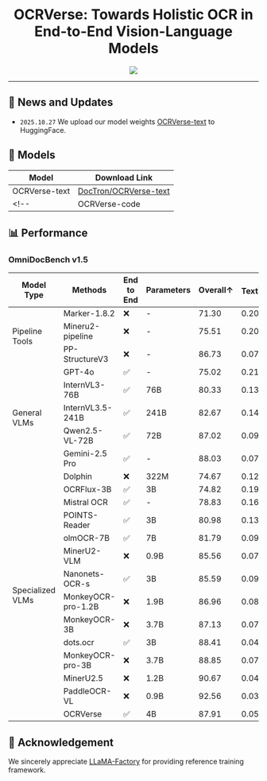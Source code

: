<div align="center">
  <h1>OCRVerse: Towards Holistic OCR in End-to-End  Vision-Language Models</h1>
</div>

<div align="center">
<!-- <a href=''><img src='https://img.shields.io/badge/Arxiv-2507.15509-b31b1b.svg?logo=arXiv'></a>&ensp;
<a href=''><img src='https://img.shields.io/badge/%F0%9F%A4%97%20Hugging%20Face%20-models-blue'></a>&ensp; -->
<a href=https://github.com/tatsu-lab/stanford_alpaca/blob/main/LICENSE><img src='https://img.shields.io/badge/License-Apache_2.0-green.svg'></a>

<!-- Lei Chen, Xuanle Zhao, Zhixiong Zeng†, Jing Huang, Yufeng Zhong, Lin Ma* -->
</div>

<!-- <div align="center">
<strong>Meituan Group</strong>
</div>
<div align="center">
† Project Leader; * Corresponding Author
</div> -->

---

<!-- **Chart-R1** is a vision-language model that enables complex chart reasoning through reinforcement learning fine-tuning. As the **first** to apply R1-Style methods to the chart domain, it employs programmatic data synthesis to generate high-quality step-by-step reasoning data for charts. Chart-R1's two-stage training includes Chart-COT (chain-of-thought supervision) and Chart-RFT (numerically sensitive reinforcement fine-tuning). Experiments show Chart-R1 achieves significant advantages on open-source benchmarks and the ChartRQA dataset, comparable to large-scale models like GPT-4o and Claude-3.5, proving R1-Style effectiveness for chart reasoning.
<div align="center">
<img src="./assets/chart_r1_radar.png"  width="100%">
</div> -->

## 📢 News and Updates
* ```2025.10.27``` We upload our model weights [OCRVerse-text](https://huggingface.co/DocTron/OCRVerse-text) to HuggingFace.
<!-- * ```2025.07.21``` 🔥🔥🔥 We release the technical report of **Chart-R1** at arXiv [link](https://arxiv.org/abs/2507.15509). -->


## 🤗 Models
|  Model   | Download Link  |
|  ----  | ----  |
|  OCRVerse-text |  [DocTron/OCRVerse-text](https://huggingface.co/DocTron/OCRVerse-text)  |
<!-- |  OCRVerse-code  |  [DocTron/OCRVerse-code](https://huggingface.co/DocTron/OCRVerse-code)   | -->

<!-- The ```Chart-COT``` is Qwen2.5-VL-7B-Instruct fine-tuned with supervised learning on the ChartRQA-SFT dataset. The ```Chart-R1``` is Chart-COT further optimized through reinforcement fine-tuning (RFT). -->


## 📊 Performance

### OmniDocBench v1.5

<table>
  <thead>
    <tr>
      <th>Model Type</th>
      <th>Methods</th>
      <th>End to End</th>
      <th>Parameters</th>
      <th>Overall↑</th>
      <th>Text<sup>Edit</sup>↓</th>
      <th>Formula<sup>CDM</sup>↑</th>
      <th>Table<sup>TEDS</sup>↑</th>
      <th>Table<sup>TEDS-S</sup>↑</th>
      <th>Reading Order<sup>Edit</sup>↓</th>
    </tr>
  </thead>
  <tbody>
    <tr>
      <td rowspan="3">Pipeline Tools</td>
      <td>Marker-1.8.2</td>
      <td>❌</td>
      <td>-</td>
      <td>71.30</td>
      <td>0.206</td>
      <td>76.66</td>
      <td>57.88</td>
      <td>71.17</td>
      <td>0.250</td>
    </tr>
    <tr>
      <td>Mineru2-pipeline</td>
      <td>❌</td>
      <td>-</td>
      <td>75.51</td>
      <td>0.209</td>
      <td>76.55</td>
      <td>70.90</td>
      <td>79.11</td>
      <td>0.225</td>
    </tr>
    <tr>
      <td>PP-StructureV3</td>
      <td>❌</td>
      <td>-</td>
      <td>86.73</td>
      <td>0.073</td>
      <td>85.79</td>
      <td>81.68</td>
      <td>89.48</td>
      <td>0.073</td>
    </tr>
    <tr>
      <td rowspan="5">General VLMs</td>
      <td>GPT-4o</td>
      <td>✅</td>
      <td>-</td>
      <td>75.02</td>
      <td>0.217</td>
      <td>79.70</td>
      <td>67.07</td>
      <td>76.09</td>
      <td>0.148</td>
    </tr>
    <tr>
      <td>InternVL3-76B</td>
      <td>✅</td>
      <td>76B</td>
      <td>80.33</td>
      <td>0.131</td>
      <td>83.42</td>
      <td>70.64</td>
      <td>77.74</td>
      <td>0.113</td>
    </tr>
    <tr>
      <td>InternVL3.5-241B</td>
      <td>✅</td>
      <td>241B</td>
      <td>82.67</td>
      <td>0.142</td>
      <td>87.23</td>
      <td>75.00</td>
      <td>81.28</td>
      <td>0.125</td>
    </tr>
    <tr>
      <td>Qwen2.5-VL-72B</td>
      <td>✅</td>
      <td>72B</td>
      <td>87.02</td>
      <td>0.094</td>
      <td>88.27</td>
      <td>82.15</td>
      <td>86.22</td>
      <td>0.102</td>
    </tr>
    <tr>
      <td>Gemini-2.5 Pro</td>
      <td>✅</td>
      <td>-</td>
      <td>88.03</td>
      <td>0.075</td>
      <td>85.82</td>
      <td>85.71</td>
      <td>90.29</td>
      <td>0.097</td>
    </tr>
    <tr>
      <td rowspan="14">Specialized VLMs</td>
      <td>Dolphin</td>
      <td>❌</td>
      <td>322M</td>
      <td>74.67</td>
      <td>0.125</td>
      <td>67.85</td>
      <td>68.70</td>
      <td>77.77</td>
      <td>0.124</td>
    </tr>
    <tr>
      <td>OCRFlux-3B</td>
      <td>✅</td>
      <td>3B</td>
      <td>74.82</td>
      <td>0.193</td>
      <td>68.03</td>
      <td>75.75</td>
      <td>80.23</td>
      <td>0.202</td>
    </tr>
    <tr>
      <td>Mistral OCR</td>
      <td>✅</td>
      <td>-</td>
      <td>78.83</td>
      <td>0.164</td>
      <td>82.84</td>
      <td>70.03</td>
      <td>78.04</td>
      <td>0.144</td>
    </tr>
    <tr>
      <td>POINTS-Reader</td>
      <td>✅</td>
      <td>3B</td>
      <td>80.98</td>
      <td>0.134</td>
      <td>79.20</td>
      <td>77.13</td>
      <td>81.66</td>
      <td>0.145</td>
    </tr>
    <tr>
      <td>olmOCR-7B</td>
      <td>✅</td>
      <td>7B</td>
      <td>81.79</td>
      <td>0.096</td>
      <td>86.04</td>
      <td>68.92</td>
      <td>74.77</td>
      <td>0.121</td>
    </tr>
    <tr>
      <td>MinerU2-VLM</td>
      <td>❌</td>
      <td>0.9B</td>
      <td>85.56</td>
      <td>0.078</td>
      <td>80.95</td>
      <td>83.54</td>
      <td>87.66</td>
      <td>0.086</td>
    </tr>
    <tr>
      <td>Nanonets-OCR-s</td>
      <td>✅</td>
      <td>3B</td>
      <td>85.59</td>
      <td>0.093</td>
      <td>85.90</td>
      <td>80.14</td>
      <td>85.57</td>
      <td>0.108</td>
    </tr>
    <tr>
      <td>MonkeyOCR-pro-1.2B</td>
      <td>❌</td>
      <td>1.9B</td>
      <td>86.96</td>
      <td>0.084</td>
      <td>85.02</td>
      <td>84.24</td>
      <td>89.02</td>
      <td>0.130</td>
    </tr>
    <tr>
      <td>MonkeyOCR-3B</td>
      <td>❌</td>
      <td>3.7B</td>
      <td>87.13</td>
      <td>0.075</td>
      <td>87.45</td>
      <td>81.39</td>
      <td>85.92</td>
      <td>0.129</td>
    </tr>
    <tr>
      <td>dots.ocr</td>
      <td>✅</td>
      <td>3B</td>
      <td>88.41</td>
      <td>0.048</td>
      <td>83.22</td>
      <td>86.78</td>
      <td>90.62</td>
      <td>0.053</td>
    </tr>
    <tr>
      <td>MonkeyOCR-pro-3B</td>
      <td>❌</td>
      <td>3.7B</td>
      <td>88.85</td>
      <td>0.075</td>
      <td>87.25</td>
      <td>86.78</td>
      <td>90.63</td>
      <td>0.128</td>
    </tr>
    <tr>
      <td>MinerU2.5</td>
      <td>❌</td>
      <td>1.2B</td>
      <td>90.67</td>
      <td>0.047</td>
      <td>88.46</td>
      <td>88.22</td>
      <td>92.38</td>
      <td>0.044</td>
    </tr>
    <tr>
      <td>PaddleOCR-VL</td>
      <td>❌</td>
      <td>0.9B</td>
      <td>92.56</td>
      <td>0.035</td>
      <td>91.43</td>
      <td>89.76</td>
      <td>93.52</td>
      <td>0.043</td>
    </tr>
    </tr>
      <td>OCRVerse</td>
      <td>✅</td>
      <td>4B</td>
      <td>87.91</td>
      <td>0.052</td>
      <td>87.11</td>
      <td>81.81</td>
      <td>86.14</td>
      <td>0.065</td>
    </tr>
  </tbody>
</table>


<!-- ## 🔍 Usage Example
Below is a simple example of how to use Chart-R1 for multimodal reasoning tasks:
```python
from transformers import Qwen2_5_VLForConditionalGeneration, AutoProcessor
from qwen_vl_utils import process_vision_info

# Load model
model_path = 'DocTron/Chart-R1'

# Load the model on the available device(s)
model = Qwen2_5_VLForConditionalGeneration.from_pretrained(
    model_path, torch_dtype="auto", device_map="auto", attn_implementation="flash_attention_2"
)

# Use the following system_prompt and pixel range by default
system_prompt = "Solve the question. The user asks a question, and you solves it. You first thinks about the reasoning process in the mind and then provides the user with the answer. The reasoning process and answer are enclosed within <think> </think> and <answer> </answer> tags, respectively, i.e., <think> Since 1+1=2, so the answer is 2. </think><answer> 2 </answer>, which means assistant's output should start with <think> and end with </answer>."

processor = AutoProcessor.from_pretrained(model_path, min_pixels=1280*28*28, max_pixels=16384*28*28)

# Set generation parameters by default
generate_kwargs = dict(
    max_new_tokens=2048,
    top_p=0.001,
    top_k=1,
    temperature=0.01,
    repetition_penalty=1.0
)

# Prepare input with image and text
messages = [
    {
        "role": "system",
        "content": system_prompt
    },
    {
        "role": "user",
        "content": [
            {
                "type": "image",
                "image": "assets/example_case.jpg",
            },
            {"type": "text", "text": "What is the difference in percentage of U.S. people who thinks scientists should take active part in policy debates and those thinks they should focus on establishing sound scientific facts?"},
        ],
    }
]

# Preparation for inference
text = processor.apply_chat_template(
    messages, tokenize=False, add_generation_prompt=True
)
image_inputs, video_inputs = process_vision_info(messages)
inputs = processor(
    text=[text],
    images=image_inputs,
    videos=video_inputs,
    padding=True,
    return_tensors="pt",
)
inputs = inputs.to(model.device)

# Inference: Generation of the output
generated_ids = model.generate(**inputs, **generate_kwargs)
generated_ids_trimmed = [
    out_ids[len(in_ids) :] for in_ids, out_ids in zip(inputs.input_ids, generated_ids)
]
output_text = processor.batch_decode(
    generated_ids_trimmed, skip_special_tokens=True, clean_up_tokenization_spaces=False
)
print(output_text[0])

# <think>Step 1: Identify the percentage of U.S. people who think scientists should 'Take an active role in policy debates'. This is 60%. Step 2: Identify the percentage of U.S. people who think scientists should 'Focus on establishing sound scientific facts'. This is 39%. Step 3: Calculate the difference between these two percentages: 60% - 39% = 21%.</think><answer>21</answer>
``` -->


## 📌 Acknowledgement
We sincerely appreciate [LLaMA-Factory](https://github.com/hiyouga/LLaMA-Factory) for providing reference training framework.


<!-- ## 📖 Citation
If you find this project useful, please feel free to leave a star and cite our paper:
```
@misc{chen2025chartr1,
      title={Chart-R1: Chain-of-Thought Supervision and Reinforcement for Advanced Chart Reasoner}, 
      author={Lei Chen and Xuanle Zhao and Zhixiong Zeng and Jing Huang and Yufeng Zhong and Lin Ma},
      year={2025},
      eprint={2507.15509},
      archivePrefix={arXiv},
      primaryClass={cs.AI},
      url={https://arxiv.org/abs/2507.15509}, 
}
``` -->

